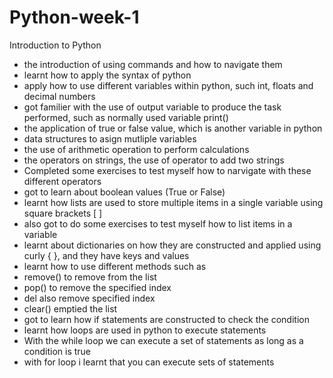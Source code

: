 # Python-week-1
Introduction to Python

* the introduction of using commands and how to navigate them
* learnt how to apply the syntax of python
* apply how to use different variables within python, such int, floats and decimal numbers
* got familier with the use of output variable to produce the task performed, such as normally used variable print()
* the application of true or false value, which is another variable in python
* data structures to asign mutliple variables
* the use of arithmetic operation to perform calculations
* the operators on strings, the use of operator to add two strings
* Completed some exercises to test myself how to narvigate with these different operators 
* got to learn about boolean values (True or False)
* learnt how lists are used to store multiple items in a single variable using square brackets [ ]
* also got to do some exercises to test myself how to list items in a variable
* learnt about dictionaries on how they are constructed and applied using curly { }, and they have keys and values
* learnt how to use different methods such as
* remove() to remove from the list
* pop() to remove the specified index 
* del also remove specified index
* clear() emptied the list
* got to learn how if statements are constructed to check the condition
* learnt how loops are used in python to execute statements
* With the while loop we can execute a set of statements as long as a condition is true
* with for loop i learnt that you can execute sets of statements 
      
